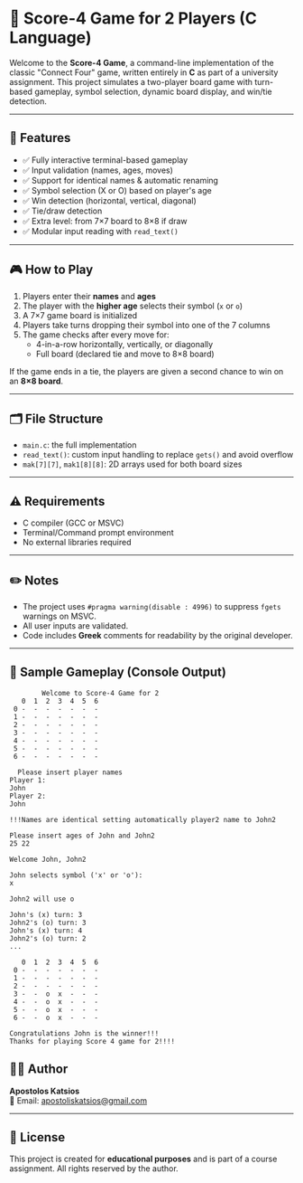 # 🧩 Score-4 Game for 2 Players (C Language)

Welcome to the **Score-4 Game**, a command-line implementation of the classic "Connect Four" game, written entirely in **C** as part of a university assignment. This project simulates a two-player board game with turn-based gameplay, symbol selection, dynamic board display, and win/tie detection.

---

## 📌 Features

- ✅ Fully interactive terminal-based gameplay
- ✅ Input validation (names, ages, moves)
- ✅ Support for identical names & automatic renaming
- ✅ Symbol selection (X or O) based on player's age
- ✅ Win detection (horizontal, vertical, diagonal)
- ✅ Tie/draw detection
- ✅ Extra level: from 7×7 board to 8×8 if draw
- ✅ Modular input reading with `read_text()`

---

## 🎮 How to Play

1. Players enter their **names** and **ages**
2. The player with the **higher age** selects their symbol (`x` or `o`)
3. A 7×7 game board is initialized
4. Players take turns dropping their symbol into one of the 7 columns
5. The game checks after every move for:
   - 4-in-a-row horizontally, vertically, or diagonally
   - Full board (declared tie and move to 8×8 board)

If the game ends in a tie, the players are given a second chance to win on an **8×8 board**.

---

## 🗂️ File Structure

- `main.c`: the full implementation
- `read_text()`: custom input handling to replace `gets()` and avoid overflow
- `mak[7][7]`, `mak1[8][8]`: 2D arrays used for both board sizes

---

## ⚠️ Requirements

- C compiler (GCC or MSVC)
- Terminal/Command prompt environment
- No external libraries required

---

## ✏️ Notes

- The project uses `#pragma warning(disable : 4996)` to suppress `fgets` warnings on MSVC.
- All user inputs are validated.
- Code includes **Greek** comments for readability by the original developer.

---

## 📸 Sample Gameplay (Console Output)

```
		Welcome to Score-4 Game for 2
   0  1  2  3  4  5  6
 0 -  -  -  -  -  -  -
 1 -  -  -  -  -  -  -
 2 -  -  -  -  -  -  -
 3 -  -  -  -  -  -  -
 4 -  -  -  -  -  -  -
 5 -  -  -  -  -  -  -
 6 -  -  -  -  -  -  -

  Please insert player names 
Player 1: 
John
Player 2: 
John

!!!Names are identical setting automatically player2 name to John2 

Please insert ages of John and John2
25 22

Welcome John, John2

John selects symbol ('x' or 'o'): 
x

John2 will use o

John's (x) turn: 3
John2's (o) turn: 3
John's (x) turn: 4
John2's (o) turn: 2
...

   0  1  2  3  4  5  6
 0 -  -  -  -  -  -  -
 1 -  -  -  -  -  -  -
 2 -  -  -  -  -  -  -
 3 -  -  o  x  -  -  -
 4 -  -  o  x  -  -  -
 5 -  -  o  x  -  -  -
 6 -  -  o  x  -  -  -

Congratulations John is the winner!!!
Thanks for playing Score 4 game for 2!!!!
```
## 👨‍💻 Author

**Apostolos Katsios**    
📧 Email: apostoliskatsios@gmail.com

---

## 📜 License

This project is created for **educational purposes** and is part of a course assignment. All rights reserved by the author.
